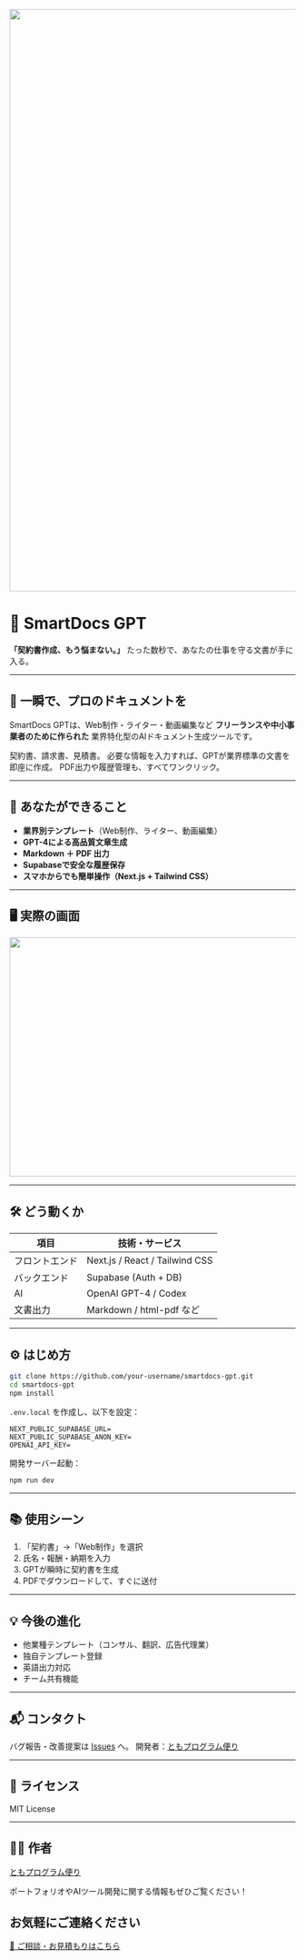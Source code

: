 <p align="center">
  <img width="1536" height="1024" alt="段落テキスト" src="https://github.com/user-attachments/assets/fa9fdf9b-a77d-4681-a1b9-7f9d8f48044b" />

</p>

# 📄 SmartDocs GPT

**「契約書作成、もう悩まない。」**
たった数秒で、あなたの仕事を守る文書が手に入る。

---

## 🌟 一瞬で、プロのドキュメントを

SmartDocs GPTは、Web制作・ライター・動画編集など
**フリーランスや中小事業者のために作られた**
業界特化型のAIドキュメント生成ツールです。

契約書、請求書、見積書。
必要な情報を入力すれば、GPTが業界標準の文書を即座に作成。
PDF出力や履歴管理も、すべてワンクリック。

---

## 🚀 あなたができること

* **業界別テンプレート**（Web制作、ライター、動画編集）
* **GPT-4による高品質文章生成**
* **Markdown ＋ PDF 出力**
* **Supabaseで安全な履歴保存**
* **スマホからでも簡単操作（Next.js + Tailwind CSS）**

---

## 🖥 実際の画面

<img width="675" height="421" src="https://github.com/user-attachments/assets/fae5ac25-ed97-4258-9536-3183e30ad4c9" />

---

## 🛠 どう動くか

| 項目      | 技術・サービス                        |
| ------- | ------------------------------ |
| フロントエンド | Next.js / React / Tailwind CSS |
| バックエンド  | Supabase (Auth + DB)           |
| AI      | OpenAI GPT-4 / Codex           |
| 文書出力    | Markdown / html-pdf など         |

---

## ⚙️ はじめ方

```bash
git clone https://github.com/your-username/smartdocs-gpt.git
cd smartdocs-gpt
npm install
```

`.env.local` を作成し、以下を設定：

```
NEXT_PUBLIC_SUPABASE_URL=
NEXT_PUBLIC_SUPABASE_ANON_KEY=
OPENAI_API_KEY=
```

開発サーバー起動：

```bash
npm run dev
```

---

## 📚 使用シーン

1. 「契約書」→「Web制作」を選択
2. 氏名・報酬・納期を入力
3. GPTが瞬時に契約書を生成
4. PDFでダウンロードして、すぐに送付

---

## 💡 今後の進化

* 他業種テンプレート（コンサル、翻訳、広告代理業）
* 独自テンプレート登録
* 英語出力対応
* チーム共有機能

---

## 📬 コンタクト

バグ報告・改善提案は [Issues](https://github.com/your-username/smartdocs-gpt/issues) へ。
開発者：[ともプログラム便り](https://github.com/TomoProgrammingDayori)

---

## 📄 ライセンス

MIT License

---

## 🧑‍💻 作者

[ともプログラム便り](https://github.com/TomoProgrammingDayori)

ポートフォリオやAIツール開発に関する情報もぜひご覧ください！


## お気軽にご連絡ください
[📩 ご相談・お見積もりはこちら](mailto:realmadrid71214591@gmail.com)
